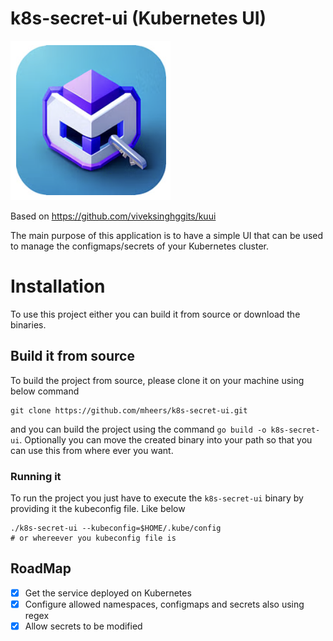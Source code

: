 # k8s-secret-ui (Kubernetes UI)

![logo.png](logo.png)

Based on https://github.com/viveksinghggits/kuui

The main purpose of this application is to have a simple UI that can be used to manage the configmaps/secrets of your Kubernetes cluster.

# Installation

To use this project either you can build it from source or download the binaries.

## Build it from source

To build the project from source, please clone it on your machine using below command

```
git clone https://github.com/mheers/k8s-secret-ui.git
```

and you can build the project using the command `go build -o k8s-secret-ui`. Optionally you can move the created binary
into your path so that you can use this from where ever you want.

### Running it

To run the project you just have to execute the `k8s-secret-ui` binary by providing it the kubeconfig file. Like below
```
./k8s-secret-ui --kubeconfig=$HOME/.kube/config
# or whereever you kubeconfig file is
```

## RoadMap

- [x] Get the service deployed on Kubernetes
- [x] Configure allowed namespaces, configmaps and secrets also using regex
- [x] Allow secrets to be modified
